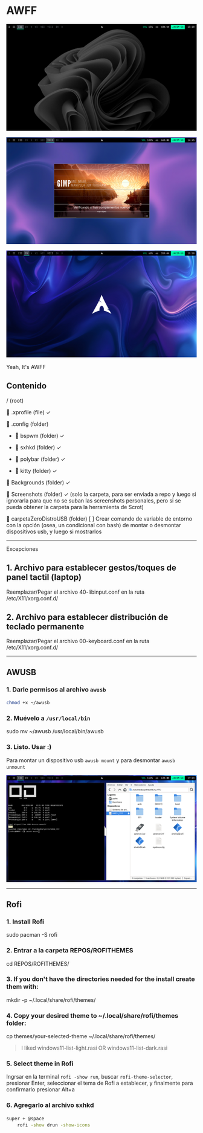 # AWFF

![](./Screenshots/AWFFPREVW.png)

![](./Screenshots/openingGimp.png)

![](./Screenshots/favoriteBackground.png)

Yeah, It's AWFF

## Contenido

/ (root)

📄 .xprofile (file) ✓

📂 .config (folder)

- 📁 bspwm (folder) ✓

- 📁 sxhkd (folder) ✓

- 📁 polybar (folder) ✓

- 📁 kitty (folder) ✓

📁 Backgrounds (folder) ✓

📁 Screenshots (folder) ✓ (solo la carpeta, para ser enviada a repo y luego si ignorarla para que no se suban las screenshots personales, pero si se pueda obtener la carpeta para la herramienta de Scrot)

📁 carpetaZeroDistroUSB (folder) [ ] Crear comando de variable de entorno con la opción (osea, un condicional con bash) de montar o desmontar dispositivos usb, y luego si mostrarlos

---

Excepciones
## 1. Archivo para establecer gestos/toques de panel tactil (laptop)

Reemplazar/Pegar el archivo 40-libinput.conf en la ruta /etc/X11/xorg.conf.d/

## 2. Archivo para establecer distribución de teclado permanente

Reemplazar/Pegar el archivo 00-keyboard.conf en la ruta /etc/X11/xorg.conf.d/

---

## AWUSB

### 1. Darle permisos al archivo ```awusb```

```sh
chmod +x ~/awusb
```

### 2. Muévelo a ```/usr/local/bin```

sudo mv ~/awusb /usr/local/bin/awusb

### 3. Listo. Usar :)

Para montar un dispositivo usb ```awusb mount``` y para desmontar ```awusb unmount```

![](./Screenshots/AWUSBPREVIEW.png)

---

## Rofi

### 1. Install Rofi

sudo pacman -S rofi

### 2. Entrar a la carpeta REPOS/ROFITHEMES 

cd REPOS/ROFITHEMES/

### 3. If you don't have the directories needed for the install create them with:

mkdir -p ~/.local/share/rofi/themes/

### 4. Copy your desired theme to ~/.local/share/rofi/themes folder:

cp themes/your-selected-theme ~/.local/share/rofi/themes/

> I  liked windows11-list-light.rasi OR windows11-list-dark.rasi

### 5. Select theme in Rofi

Ingrsar en la terminal ```rofi -show run```, buscar ```rofi-theme-selector```, presionar Enter, seleccionar el tema de Rofi a establecer, y finalmente para confirmarlo presionar Alt+a

### 6. Agregarlo al archivo sxhkd


```sh
super + @space
    rofi -show drun -show-icons
```

